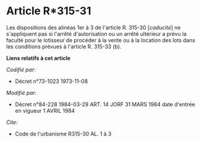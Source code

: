 # Article R*315-31

Les dispositions des alinéas 1er à 3 de l'article R. 315-30 [*caducité*] ne s'appliquent pas si l'arrêté d'autorisation ou un
arrêté ultérieur a prévu la faculté pour le lotisseur de procéder à la vente ou à la location des lots dans les conditions
prévues à l'article R. 315-33 (b).

**Liens relatifs à cet article**

_Codifié par_:

  - Décret n°73-1023 1973-11-08

_Modifié par_:

  - Décret n°84-228 1984-03-29 ART. 14 JORF 31 MARS 1984 date d'entrée en vigueur 1 AVRIL 1984

_Cite_:

  - Code de l'urbanisme R315-30 AL. 1 à 3
